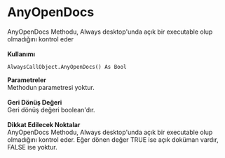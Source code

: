 # AnyOpenDocs

AnyOpenDocs Methodu, Always desktop'unda açık bir executable olup olmadığını kontrol eder\
\
**Kullanımı**

```
AlwaysCallObject.AnyOpenDocs() As Bool
```

**Parametreler**\
Methodun parametresi yoktur.\
\
**Geri Dönüş Değeri**\
Geri dönüş değeri boolean'dır.\
\
**Dikkat Edilecek Noktalar**\
AnyOpenDocs Methodu, Always desktop'unda açık bir executable olup olmadığını kontrol eder. Eğer dönen değer TRUE ise açık doküman vardır, FALSE ise yoktur.
